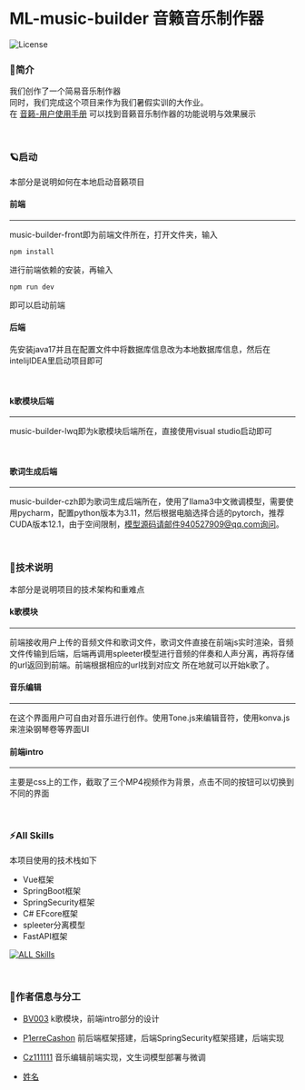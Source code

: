 # ML-music-builder 音籁音乐制作器

![License](https://img.shields.io/badge/license-MIT-blue)

### 🤔简介
我们创作了一个简易音乐制作器
<br/>
同时，我们完成这个项目来作为我们暑假实训的大作业。
<br/>
在
[音籁-用户使用手册](https://michaels-organization-45.gitbook.io/test)
可以找到音籁音乐制作器的功能说明与效果展示

<br/>

### 🪐启动
本部分是说明如何在本地启动音籁项目
<br/>



#### 前端

---
music-builder-front即为前端文件所在，打开文件夹，输入

`npm install`

进行前端依赖的安装，再输入

`npm run dev`

即可以启动前端
<br/>

#### 后端
先安装java17并且在配置文件中将数据库信息改为本地数据库信息，然后在intelijIDEA里启动项目即可

<br/>

#### k歌模块后端

---
music-builder-lwq即为k歌模块后端所在，直接使用visual studio启动即可

<br/>

#### 歌词生成后端

---
music-builder-czh即为歌词生成后端所在，使用了llama3中文微调模型，需要使用pycharm，配置python版本为3.11，然后根据电脑选择合适的pytorch，推荐CUDA版本12.1，由于空间限制，模型源码请邮件940527909@qq.com询问。

<br/>

### 🌾技术说明
本部分是说明项目的技术架构和重难点
<br/>

#### k歌模块

---
前端接收用户上传的音频文件和歌词文件，歌词文件直接在前端js实时渲染，音频文件传输到后端，后端再调用spleeter模型进行音频的伴奏和人声分离，再将存储的url返回到前端。前端根据相应的url找到对应文
所在地就可以开始k歌了。
<br/>

#### 音乐编辑

---
在这个界面用户可自由对音乐进行创作。使用Tone.js来编辑音符，使用konva.js来渲染钢琴卷等界面UI
<br/>

#### 前端intro
---
主要是css上的工作，截取了三个MP4视频作为背景，点击不同的按钮可以切换到不同的界面

<br/>

### ⚡All Skills
本项目使用的技术栈如下
- Vue框架
- SpringBoot框架
- SpringSecurity框架
- C# EFcore框架
- spleeter分离模型
- FastAPI框架

[![ALL Skills](https://skillicons.dev/icons?i=vue,c#)](https://skillicons.dev)

<br/>

### 🐰作者信息与分工

- [BV003](https://github.com/BV003/)
  k歌模块，前端intro部分的设计

- [P1erreCashon](https://github.com/P1erreCashon/)
  前后端框架搭建，后端SpringSecurity框架搭建，后端实现
- [Cz111111](https://github.com/Cz111111/)
  音乐编辑前端实现，文生词模型部署与微调
- [姓名](https://github.com/用户名/)
